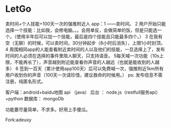 LetGo
=====

卖时间+个人技能+100天一次的强推附近人
app：1 ——卖时间。
     2 用户开始只能选择一个技能：比如我，会修电脑。。。会用单反，会做简单的饭，但是只能选一个。（使用半年后可以加一个技能，最后是四个技能且只能最多四个。）
     3 在我有空（无聊）的时候，可以卖时间，30分钟起步（8小时后消失），上限1小时封顶。
     4 周围相同app的人能查看附近卖时间的人以及他们的技能，一旦选择上了，发布时间的人必须在选择的事件里陪人聊天，只支持语音。
     5每天喊一次功能（10s上限，不能再长了），声音越到附近能查看你声音的人越远（也就是能收到的人越多）
     6 签到一百天（累计使用app100天）后可以免费喊一次，强推附近1km所有用户收到你的声音（100天一次请珍惜，建议救命的时候用。）
ps: 发布信息不需注册，纯匿名形式。

客户端：android+baidu地图 api （java）
后台 ： node.js（restfull服务api）+python
数据库： mongoDb

功能要尽量简单，不求多。好用上手傻瓜。


Fork:adeuxy